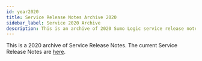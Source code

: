 ```yaml
---
id: year2020
title: Service Release Notes Archive 2020
sidebar_label: Service 2020 Archive
description: This is an archive of 2020 Sumo Logic service release notes.
---
```


This is a 2020 archive of Service Release Notes. The current Service Release Notes are [here](/release-notes-service).
